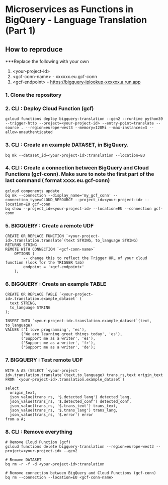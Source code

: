 # Microservices as Functions in BigQuery - Language Translation (Part 1)

## How to reproduce

***Replace the following with your own 
1) \<your-project-id>
2) \<gcf-conn-name> - xxxxxx.eu.gcf-conn
3) \<gcf-endpoint> - https://bigquery-iplookup-xxxxxx.a.run.app

### 1. Clone the repository

### 2. CLI : Deploy Cloud Function (gcf)
    gcloud functions deploy bigquery-translation --gen2 --runtime python39 --trigger-http --project=<your-project-id> --entry-point=translate --source . --region=europe-west3 --memory=128Mi --max-instances=3 --allow-unauthenticated

### 3. CLI : Create an example DATASET, in BigQuery. 
    bq mk --dataset_id=<your-project-id>:translation --location=EU

### 4. CLI : Create a connection between BigQuery and Cloud Functions (gcf-conn). Make sure to note the first part of the last command (<gcf-conn-name> format xxxx.eu.gcf-conn)
    gcloud components update
    bq mk --connection --display_name='my_gcf_conn' --connection_type=CLOUD_RESOURCE --project_id=<your-project-id> --location=EU gcf-conn
    bq show --project_id=<your-project-id> --location=EU --connection gcf-conn

### 5. BIGQUERY : Create a remote UDF
    CREATE OR REPLACE FUNCTION `<your-project-id>.translation.translate`(text STRING, to_language STRING)
    RETURNS STRING
    REMOTE WITH CONNECTION `<gcf-conn-name>`
        OPTIONS (
            -- change this to reflect the Trigger URL of your cloud function (look for the TRIGGER tab)
            endpoint = '<gcf-endpoint>'
        );


### 6. BIGQUERY : Create an example TABLE
    CREATE OR REPLACE TABLE `<your-project-id>.translation.example_dataset` (
      text STRING,
      to_language STRING
    );
    
    INSERT INTO `<your-project-id>.translation.example_dataset`(text, to_language)
    VALUES ('I love programming', 'es'),
           ('We are learning great things today', 'es'),
           ('Support me as a writer', 'es'),
           ('Support me as a writer', 'fr'),
           ('Support me as a writer', 'de');

### 7. BIGQUERY : Test remote UDF
    WITH A AS (SELECT `<your-project-id>.translation.translate`(text,to_language) trans_rs,text origin_text FROM `<your-project-id>.translation.example_dataset`)
    
    select
      origin_text,
      json_value(trans_rs, '$.detected_lang') detected_lang,
      json_value(trans_rs, '$.detected_conf') detected_conf,
      json_value(trans_rs, '$.trans_text') trans_text,
      json_value(trans_rs, '$.trans_lang') trans_lang,
      json_value(trans_rs, '$.error') error
    from a A;
    
### 8. CLI : Remove everything
    # Remove Cloud Function (gcf)
    gcloud functions delete bigquery-translation --region=europe-west3 --project=<your-project-id> --gen2

    # Remove DATASET
    bq rm -r -f -d <your-project-id>:translation

    # Remove connection between BigQuery and Cloud Functions (gcf-conn)
    bq rm --connection --location=EU <gcf-conn-name>